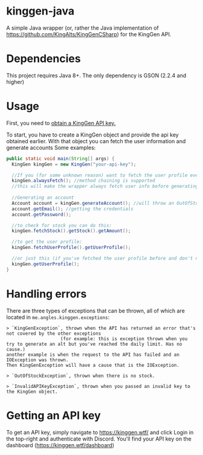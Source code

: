 # kinggen-java
A simple Java wrapper (or, rather the Java implementation of https://github.com/KingAlts/KingGenCSharp) for the KingGen API.

# Dependencies
This project requires Java 8+.
The only dependency is GSON (2.2.4 and higher)

# Usage
First, you need to [obtain a KingGen API key.](#getting-an-api-key)

To start, you have to create a KingGen object and provide the api key obtained earlier.
With that object you can fetch the user information and generate accounts 
Some examples:
```java
public static void main(String[] args) {
  KingGen kingGen = new KingGen("your-api-key");

  //If you (for some unknown reason) want to fetch the user profile every time an account is generated, you can do this:
  kingGen.alwaysFetch(); //method chaining is supported
  //this will make the wrapper always fetch user info before generating an account.
  
  //Generating an account
  Account account = kingGen.generateAccount(); //will throw an OutOfStock exception if there's no stock
  account.getEmail(); //getting the credentials
  account.getPassword();

  //to check for stock you can do this:
  kingGen.fetchStock().getStock().getAmount();

  //to get the user profile:
  kingGen.fetchUserProfile().getUserProfile();

  //or just this (if you've fetched the user profile before and don't need to update any info)
  kingGen.getUserProfile();
}
```
  
# Handling errors
  There are three types of exceptions that can be thrown, all of which are located in `me.angles.kinggen.exceptions`:
  
    > `KingGenException`, thrown when the API has returned an error that's not covered by the other exceptions 
                        (for example: this is exception thrown when you try to generate an alt but you've reached the daily limit. Has no cause.)
    another example is when the request to the API has failed and an IOException was thrown. 
    Then KingGenException will have a cause that is the IOException.   
    
    > `OutOfStockException`, thrown when there is no stock.

    > `InvalidAPIKeyException`, thrown when you passed an invalid key to the KingGen object.


# Getting an API key
To get an API key, simply navigate to https://kinggen.wtf/ and click Login in the top-right and authenticate with Discord. 
You'll find your API key on the dashboard (https://kinggen.wtf/dashboard)



